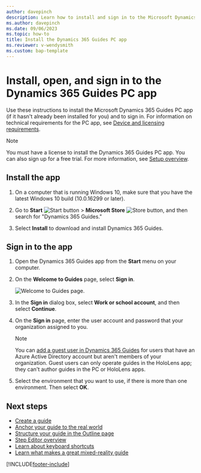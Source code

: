 ```yaml
---
author: davepinch
description: Learn how to install and sign in to the Microsoft Dynamics 365 Guides PC app so you can start creating a guide.
ms.author: davepinch
ms.date: 09/06/2023
ms.topic: how-to
title: Install the Dynamics 365 Guides PC app
ms.reviewer: v-wendysmith
ms.custom: bap-template
---
```


# Install, open, and sign in to the Dynamics 365 Guides PC app

Use these instructions to install the Microsoft Dynamics 365 Guides PC app (if it hasn't already been installed for you) and to sign in. For information on technical requirements for the PC app, see [Device and licensing requirements](requirements.md).

> [!NOTE]
> You must have a license to install the Dynamics 365 Guides PC app. You can also sign up for a free trial. For more information, see [Setup overview](setup.md).

## Install the app

1. On a computer that is running Windows 10, make sure that you have the latest Windows 10 build (10.0.16299 or later).

1. Go to **Start** ![Start button](media/windows-button.png "Start button") \> **Microsoft Store** ![Store button](media/store-button.png "Store button"), and then search for "Dynamics 365 Guides."

1. Select **Install** to download and install Dynamics 365 Guides.

## Sign in to the app

1. Open the Dynamics 365 Guides app from the **Start** menu on your computer.

1. On the **Welcome to Guides** page, select **Sign in**.

    ![Welcome to Guides page.](media/welcome.PNG "Welcome to Guides page")

1. In the **Sign in** dialog box, select **Work or school account**, and then select **Continue**.

1. On the **Sign in** page, enter the user account and password that your organization assigned to you.

    > [!NOTE]
    > You can [add a guest user in Dynamics 365 Guides](admin-add-guest-user.md) for users that have an Azure Active Directory account but aren't members of your organization. Guest users can only operate guides in the HoloLens app; they can't author guides in the PC or HoloLens apps.

1. Select the environment that you want to use, if there is more than one environment. Then select **OK**.

## Next steps

- [Create a guide](create-guide.md)
- [Anchor your guide to the real world](anchor.md)
- [Structure your guide in the Outline page](structure-guide.md)
- [Step Editor overview](pc-app-step-editor-overview.md)
- [Learn about keyboard shortcuts](keyboard-shortcuts-pc-app.md)
- [Learn what makes a great mixed-reality guide](great-guide.md)

[!INCLUDE[footer-include](../includes/footer-banner.md)]
